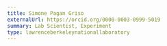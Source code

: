 ```yaml
---
title: Simone Pagan Griso
externalUrl: https://orcid.org/0000-0003-0999-5019
summary: Lab Scientist, Experiment
type: lawrenceberkeleynationallaboratory
---
```

